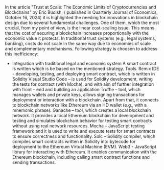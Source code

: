 In the article "Trust at Scale: The Economic Limits of Cryptocurrencies and Blockchains” by Eric Budish, ( published in Quarterly Journal of Economics, October 16, 2024) it is highlighted the needing 
for innovations in blockchain design due to several fundamental challenges. One of them, which the most crucial, from my point of view, is the linear cost-scaling issue. 
This means that the cost of securing a blockchain increases proportionally with the economic value it protects. In traditional trust systems (e.g., legal systems, banking), 
costs do not scale in the same way due to economies of scale and complementary mechanisms.
Following strategy is choosen to address this inefficiency: 
-	Integration with traditional legal and economic system
A smart contract is written which is be based on the mentioned strategy.
Tools.
Remix IDE - developing, testing, and deploying smart contract, which is written in Solidity 
Visual Studio Code – is used for Solidity development, writing the tests for contract (with Mocha), and with aim of further integration with front – end and building an application
Truffle – tool, which manages wallets and private keys, allows signing transactions for deployment or interaction with a blockchain. Apart from that, it connects to blockchain networks like Ethereum via an HD wallet (e.g., with a mnemonic phrase).
Ganache – tool, which creates a local blockchain network. It provides a local Ethereum blockchain for development and testing and simulates blockchain behavior for testing smart contracts without using real network resources.
Mocha –  JavaScript testing framework and it is used to write and execute tests for smart contracts to ensure correctness and functionality. 
Solc – Solidity compiler, which compiles smart contracts written in Solidity into bytecode for deployment to the Ethereum Virtual Machine (EVM).
Web3 -  JavaScript library for interacting with Ethereum. It enables communication with the Ethereum blockchain, including calling smart contract functions and sending transactions.

